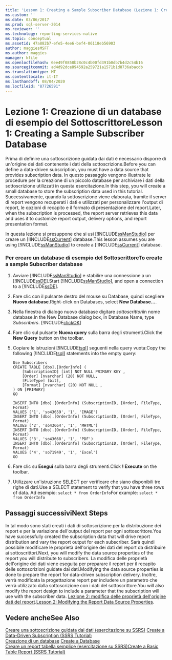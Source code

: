```yaml
---
title: 'Lesson 1: Creating a Sample Subscriber Database (Lezione 1: Creazione di un database di esempio del Sottoscrittore) | Microsoft Docs'
ms.custom: ''
ms.date: 03/06/2017
ms.prod: sql-server-2014
ms.reviewer: ''
ms.technology: reporting-services-native
ms.topic: conceptual
ms.assetid: 47a882b7-efe5-4ee6-bef4-06118eb56903
author: maggiesMSFT
ms.author: maggies
manager: kfile
ms.openlocfilehash: 6ee49f0858b28c0c4b00fd391b0db7b4d2c54b16
ms.sourcegitcommit: ad4d92dce894592a259721a1571b1d8736abacdb
ms.translationtype: MT
ms.contentlocale: it-IT
ms.lasthandoff: 08/04/2020
ms.locfileid: "87726591"
---
```

# <a name="lesson-1-creating-a-sample-subscriber-database"></a><span data-ttu-id="58306-102">Lezione 1: Creazione di un database di esempio del Sottoscrittore</span><span class="sxs-lookup"><span data-stu-id="58306-102">Lesson 1: Creating a Sample Subscriber Database</span></span>
  <span data-ttu-id="58306-103">Prima di definire una sottoscrizione guidata dai dati è necessario disporre di un'origine dei dati contenente i dati della sottoscrizione.</span><span class="sxs-lookup"><span data-stu-id="58306-103">Before you can define a data-driven subscription, you must have a data source that provides subscription data.</span></span> <span data-ttu-id="58306-104">In questo passaggio vengono illustrate le procedure per la creazione di un piccolo database per archiviare i dati della sottoscrizione utilizzati in questa esercitazione.</span><span class="sxs-lookup"><span data-stu-id="58306-104">In this step, you will create a small database to store the subscription data used in this tutorial.</span></span> <span data-ttu-id="58306-105">Successivamente, quando la sottoscrizione viene elaborata, tramite il server di report vengono recuperati i dati e utilizzati per personalizzare l'output di report, le opzioni di recapito e il formato di presentazione del report.</span><span class="sxs-lookup"><span data-stu-id="58306-105">Later, when the subscription is processed, the report server retrieves this data and uses it to customize report output, delivery options, and report presentation format.</span></span>  
  
 <span data-ttu-id="58306-106">In questa lezione si presuppone che si usi [!INCLUDE[ssManStudio](../includes/ssmanstudio-md.md)] per creare un [!INCLUDE[ssCurrent](../includes/sscurrent-md.md)] database.</span><span class="sxs-lookup"><span data-stu-id="58306-106">This lesson assumes you are using [!INCLUDE[ssManStudio](../includes/ssmanstudio-md.md)] to create a [!INCLUDE[ssCurrent](../includes/sscurrent-md.md)] database.</span></span>  
  
### <a name="to-create-a-sample-subscriber-database"></a><span data-ttu-id="58306-107">Per creare un database di esempio del Sottoscrittore</span><span class="sxs-lookup"><span data-stu-id="58306-107">To create a sample Subscriber database</span></span>  
  
1.  <span data-ttu-id="58306-108">Avviare [!INCLUDE[ssManStudio](../includes/ssmanstudio-md.md)] e stabilire una connessione a un [!INCLUDE[ssDE](../includes/ssde-md.md)].</span><span class="sxs-lookup"><span data-stu-id="58306-108">Start [!INCLUDE[ssManStudio](../includes/ssmanstudio-md.md)], and open a connection to a [!INCLUDE[ssDE](../includes/ssde-md.md)].</span></span>  
  
2.  <span data-ttu-id="58306-109">Fare clic con il pulsante destro del mouse su Database, quindi scegliere **Nuovo database**.</span><span class="sxs-lookup"><span data-stu-id="58306-109">Right-click on Databases, select **New Database...**.</span></span>  
  
3.  <span data-ttu-id="58306-110">Nella finestra di dialogo nuovo database digitare *sottoscrittori*in nome database.</span><span class="sxs-lookup"><span data-stu-id="58306-110">In the New Database dialog box, in Database Name, type *Subscribers*.</span></span> [!INCLUDE[clickOK](../includes/clickok-md.md)]  
  
4.  <span data-ttu-id="58306-111">Fare clic sul pulsante **Nuova query** sulla barra degli strumenti.</span><span class="sxs-lookup"><span data-stu-id="58306-111">Click the **New Query** button on the toolbar.</span></span>  
  
5.  <span data-ttu-id="58306-112">Copiare le istruzioni [!INCLUDE[tsql](../includes/tsql-md.md)] seguenti nella query vuota:</span><span class="sxs-lookup"><span data-stu-id="58306-112">Copy the following [!INCLUDE[tsql](../includes/tsql-md.md)] statements into the empty query:</span></span>  
  
    ```  
    Use Subscribers  
    CREATE TABLE [dbo].[OrderInfo] (  
        [SubscriptionID] [int] NOT NULL PRIMARY KEY ,  
        [Order] [nvarchar] (20) NOT NULL,  
        [FileType] [bit],  
        [Format] [nvarchar] (20) NOT NULL ,  
    ) ON [PRIMARY]  
    GO  
  
    INSERT INTO [dbo].[OrderInfo] (SubscriptionID, [Order], FileType, Format)   
    VALUES ('1', 'so43659', '1', 'IMAGE')  
    INSERT INTO [dbo].[OrderInfo] (SubscriptionID, [Order], FileType, Format)   
    VALUES ('2', 'so43664', '1', 'MHTML')  
    INSERT INTO [dbo].[OrderInfo] (SubscriptionID, [Order], FileType, Format)   
    VALUES ('3', 'so43668', '1', 'PDF')  
    INSERT INTO [dbo].[OrderInfo] (SubscriptionID, [Order], FileType, Format)   
    VALUES ('4', 'so71949', '1', 'Excel')  
    GO  
    ```  
  
6.  <span data-ttu-id="58306-113">Fare clic su **Esegui** sulla barra degli strumenti.</span><span class="sxs-lookup"><span data-stu-id="58306-113">Click **! Execute** on the toolbar.</span></span>  
  
7.  <span data-ttu-id="58306-114">Utilizzare un'istruzione SELECT per verificare che siano disponibili tre righe di dati.</span><span class="sxs-lookup"><span data-stu-id="58306-114">Use a SELECT statement to verify that you have three rows of data.</span></span> <span data-ttu-id="58306-115">Ad esempio: `select * from OrderInfo`</span><span class="sxs-lookup"><span data-stu-id="58306-115">For example: `select * from OrderInfo`</span></span>  
  
## <a name="next-steps"></a><span data-ttu-id="58306-116">Passaggi successivi</span><span class="sxs-lookup"><span data-stu-id="58306-116">Next Steps</span></span>  
 <span data-ttu-id="58306-117">In tal modo sono stati creati i dati di sottoscrizione per la distribuzione dei report e per la variazione dell'output del report per ogni sottoscrittore.</span><span class="sxs-lookup"><span data-stu-id="58306-117">You have successfully created the subscription data that will drive report distribution and vary the report output for each subscriber.</span></span> <span data-ttu-id="58306-118">Sarà quindi possibile modificare le proprietà dell'origine dei dati del report da distribuire ai sottoscrittori.</span><span class="sxs-lookup"><span data-stu-id="58306-118">Next, you will modify the data source properties of the report you will distribute to subscribers.</span></span> <span data-ttu-id="58306-119">La modifica delle proprietà dell'origine dei dati viene eseguita per preparare il report per il recapito delle sottoscrizioni guidate dai dati.</span><span class="sxs-lookup"><span data-stu-id="58306-119">Modifying the data source properties is done to prepare the report for data-driven subscription delivery.</span></span> <span data-ttu-id="58306-120">Inoltre, verrà modificata la progettazione report per includere un parametro che verrà utilizzato dalla sottoscrizione con i dati del sottoscrittore.</span><span class="sxs-lookup"><span data-stu-id="58306-120">You will also modify the report design to include a parameter that the subscription will use with the subscriber data.</span></span> <span data-ttu-id="58306-121">[Lezione 2: modifica delle proprietà dell'origine dati del report](lesson-2-modifying-the-report-data-source-properties.md).</span><span class="sxs-lookup"><span data-stu-id="58306-121">[Lesson 2: Modifying the Report Data Source Properties](lesson-2-modifying-the-report-data-source-properties.md).</span></span>  
  
## <a name="see-also"></a><span data-ttu-id="58306-122">Vedere anche</span><span class="sxs-lookup"><span data-stu-id="58306-122">See Also</span></span>  
 <span data-ttu-id="58306-123">[Creare una sottoscrizione guidata dai dati &#40;esercitazione su SSRS&#41;](create-a-data-driven-subscription-ssrs-tutorial.md) </span><span class="sxs-lookup"><span data-stu-id="58306-123">[Create a Data-Driven Subscription &#40;SSRS Tutorial&#41;](create-a-data-driven-subscription-ssrs-tutorial.md) </span></span>  
 <span data-ttu-id="58306-124">[Creazione di un database](../relational-databases/databases/create-a-database.md) </span><span class="sxs-lookup"><span data-stu-id="58306-124">[Create a Database](../relational-databases/databases/create-a-database.md) </span></span>  
 [<span data-ttu-id="58306-125">Creare un report tabella semplice &#40;esercitazione su SSRS&#41;</span><span class="sxs-lookup"><span data-stu-id="58306-125">Create a Basic Table Report &#40;SSRS Tutorial&#41;</span></span>](create-a-basic-table-report-ssrs-tutorial.md)  
  
  
